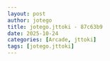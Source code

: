 ```yaml
---
layout: post
author: jotego
title: jotego.jttoki - 87c63b9
date: 2025-10-24
categories: [Arcade, jttoki]
tags: [jotego.jttoki]
---
```


